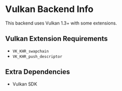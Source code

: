 # Vulkan Backend Info

This backend uses Vulkan 1.3+ with some extensions.

## Vulkan Extension Requirements
* `VK_KHR_swapchain`
* `VK_KHR_push_descriptor`

## Extra Dependencies
* Vulkan SDK